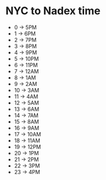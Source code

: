 # NYC to Nadex time

* 0 -> 5PM
* 1 -> 6PM
* 2 -> 7PM
* 3 -> 8PM
* 4 -> 9PM
* 5 -> 10PM
* 6 -> 11PM
* 7 -> 12AM
* 8 -> 1AM
* 9 -> 2AM
* 10 -> 3AM
* 11 -> 4AM
* 12 -> 5AM
* 13 -> 6AM
* 14 -> 7AM
* 15 -> 8AM
* 16 -> 9AM
* 17 -> 10AM
* 18 -> 11AM
* 19 -> 12PM
* 20 -> 1PM
* 21 -> 2PM
* 22 -> 3PM
* 23 -> 4PM
